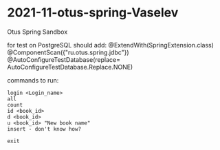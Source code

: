 # 2021-11-otus-spring-Vaselev
Otus Spring Sandbox

for test on PostgreSQL should add:
    @ExtendWith(SpringExtension.class)
    @ComponentScan({"ru.otus.spring.jdbc"})
    @AutoConfigureTestDatabase(replace= AutoConfigureTestDatabase.Replace.NONE)


commands to run: 

    login <Login_name>
    all
    count
    id <book_id>
    d <book_id>
    u <book_id> "New book name"
    insert - don't know how? 
    
    exit

